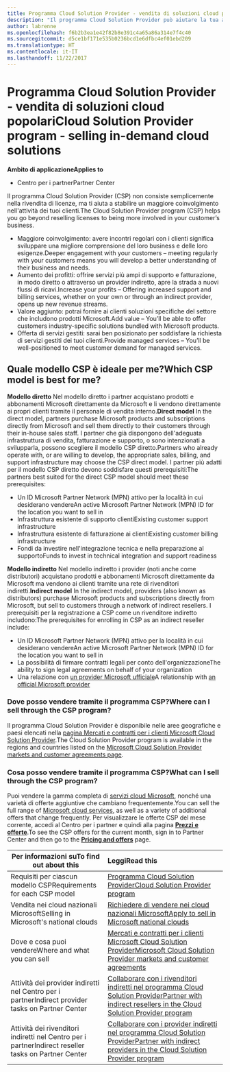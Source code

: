 ```yaml
---
title: Programma Cloud Solution Provider - vendita di soluzioni cloud popolari | Centro per i partner
description: "Il programma Cloud Solution Provider può aiutare la tua azienda ad acquisire nuovi clienti e nuove competenze."
author: labrenne
ms.openlocfilehash: f6b2b3ea1e42f82b8e391c4a65a86a314e7f4c40
ms.sourcegitcommit: d5ce1bf171e535b0236bcd1e6dfbc4ef01ebd209
ms.translationtype: HT
ms.contentlocale: it-IT
ms.lasthandoff: 11/22/2017
---
```

# <a name="cloud-solution-provider-program---selling-in-demand-cloud-solutions"></a><span data-ttu-id="d5d45-103">Programma Cloud Solution Provider - vendita di soluzioni cloud popolari</span><span class="sxs-lookup"><span data-stu-id="d5d45-103">Cloud Solution Provider program - selling in-demand cloud solutions</span></span> 

**<span data-ttu-id="d5d45-104">Ambito di applicazione</span><span class="sxs-lookup"><span data-stu-id="d5d45-104">Applies to</span></span>**

-  <span data-ttu-id="d5d45-105">Centro per i partner</span><span class="sxs-lookup"><span data-stu-id="d5d45-105">Partner Center</span></span>

<span data-ttu-id="d5d45-106">Il programma Cloud Solution Provider (CSP) non consiste semplicemente nella rivendita di licenze, ma ti aiuta a stabilire un maggiore coinvolgimento nell'attività dei tuoi clienti.</span><span class="sxs-lookup"><span data-stu-id="d5d45-106">The Cloud Solution Provider program (CSP) helps you go beyond reselling licenses to being more involved in your customer’s business.</span></span>
 
- <span data-ttu-id="d5d45-107">Maggiore coinvolgimento: avere incontri regolari con i clienti significa sviluppare una migliore comprensione del loro business e delle loro esigenze.</span><span class="sxs-lookup"><span data-stu-id="d5d45-107">Deeper engagement with your customers – meeting regularly with your customers means you will develop a better understanding of their business and needs.</span></span>
- <span data-ttu-id="d5d45-108">Aumento dei profitti: offrire servizi più ampi di supporto e fatturazione, in modo diretto o attraverso un provider indiretto, apre la strada a nuovi flussi di ricavi.</span><span class="sxs-lookup"><span data-stu-id="d5d45-108">Increase your profits – Offering increased support and billing services, whether on your own or through an indirect provider, opens up new revenue streams.</span></span>  
- <span data-ttu-id="d5d45-109">Valore aggiunto: potrai fornire ai clienti soluzioni specifiche del settore che includono prodotti Microsoft.</span><span class="sxs-lookup"><span data-stu-id="d5d45-109">Add value – You’ll be able to offer customers industry-specific solutions bundled with Microsoft products.</span></span>
- <span data-ttu-id="d5d45-110">Offerta di servizi gestiti: sarai ben posizionato per soddisfare la richiesta di servizi gestiti dei tuoi clienti.</span><span class="sxs-lookup"><span data-stu-id="d5d45-110">Provide managed services – You’ll be well-positioned to meet customer demand for managed services.</span></span> 

## <a name="which-csp-model-is-best-for-me"></a><span data-ttu-id="d5d45-111">Quale modello CSP è ideale per me?</span><span class="sxs-lookup"><span data-stu-id="d5d45-111">Which CSP model is best for me?</span></span>

<span data-ttu-id="d5d45-112">**Modello diretto** Nel modello diretto i partner acquistano prodotti e abbonamenti Microsoft direttamente da Microsoft e li vendono direttamente ai propri clienti tramite il personale di vendita interno.</span><span class="sxs-lookup"><span data-stu-id="d5d45-112">**Direct model** In the direct model, partners purchase Microsoft products and subscriptions directly from Microsoft and sell them directly to their customers through their in-house sales staff.</span></span> <span data-ttu-id="d5d45-113">I partner che già dispongono dell'adeguata infrastruttura di vendita, fatturazione e supporto, o sono intenzionati a svilupparla, possono scegliere il modello CSP diretto.</span><span class="sxs-lookup"><span data-stu-id="d5d45-113">Partners who already operate with, or are willing to develop, the appropriate sales, billing, and support infrastructure may choose the CSP direct model.</span></span> <span data-ttu-id="d5d45-114">I partner più adatti per il modello CSP diretto devono soddisfare questi prerequisiti:</span><span class="sxs-lookup"><span data-stu-id="d5d45-114">The partners best suited for the direct CSP model should meet these prerequisites:</span></span>

- <span data-ttu-id="d5d45-115">Un ID Microsoft Partner Network (MPN) attivo per la località in cui desiderano vendere</span><span class="sxs-lookup"><span data-stu-id="d5d45-115">An active Microsoft Partner Network (MPN) ID for the location you want to sell in</span></span>
- <span data-ttu-id="d5d45-116">Infrastruttura esistente di supporto clienti</span><span class="sxs-lookup"><span data-stu-id="d5d45-116">Existing customer support infrastructure</span></span>
- <span data-ttu-id="d5d45-117">Infrastruttura esistente di fatturazione ai clienti</span><span class="sxs-lookup"><span data-stu-id="d5d45-117">Existing customer billing infrastructure</span></span>
- <span data-ttu-id="d5d45-118">Fondi da investire nell'integrazione tecnica e nella preparazione al supporto</span><span class="sxs-lookup"><span data-stu-id="d5d45-118">Funds to invest in technical integration and support readiness</span></span>

<span data-ttu-id="d5d45-119">**Modello indiretto** Nel modello indiretto i provider (noti anche come distributori) acquistano prodotti e abbonamenti Microsoft direttamente da Microsoft ma vendono ai clienti tramite una rete di rivenditori indiretti.</span><span class="sxs-lookup"><span data-stu-id="d5d45-119">**Indirect model** In the indirect model, providers (also known as distributors) purchase Microsoft products and subscriptions directly from Microsoft, but sell to customers through a network of indirect resellers.</span></span> <span data-ttu-id="d5d45-120">I prerequisiti per la registrazione a CSP come un rivenditore indiretto includono:</span><span class="sxs-lookup"><span data-stu-id="d5d45-120">The prerequisites for enrolling in CSP as an indirect reseller include:</span></span>

- <span data-ttu-id="d5d45-121">Un ID Microsoft Partner Network (MPN) attivo per la località in cui desiderano vendere</span><span class="sxs-lookup"><span data-stu-id="d5d45-121">An active Microsoft Partner Network (MPN) ID for the location you want to sell in</span></span>
- <span data-ttu-id="d5d45-122">La possibilità di firmare contratti legali per conto dell'organizzazione</span><span class="sxs-lookup"><span data-stu-id="d5d45-122">The ability to sign legal agreements on behalf of your organization</span></span>
- <span data-ttu-id="d5d45-123">Una relazione con [un provider Microsoft ufficiale](https://partnercenter.microsoft.com/partner/find-a-provider)</span><span class="sxs-lookup"><span data-stu-id="d5d45-123">A relationship with [an official Microsoft provider](https://partnercenter.microsoft.com/partner/find-a-provider)</span></span>

### <a name="where-can-i-sell-through-the-csp-program"></a><span data-ttu-id="d5d45-124">Dove posso vendere tramite il programma CSP?</span><span class="sxs-lookup"><span data-stu-id="d5d45-124">Where can I sell through the CSP program?</span></span>

<span data-ttu-id="d5d45-125">Il programma Cloud Solution Provider è disponibile nelle aree geografiche e paesi elencati nella [pagina Mercati e contratti per i clienti Microsoft Cloud Solution Provider](agreements.md).</span><span class="sxs-lookup"><span data-stu-id="d5d45-125">The Cloud Solution Provider program is available in the regions and countries listed on the [Microsoft Cloud Solution Provider markets and customer agreements page](agreements.md).</span></span>  

### <a name="what-can-i-sell-through-the-csp-program"></a><span data-ttu-id="d5d45-126">Cosa posso vendere tramite il programma CSP?</span><span class="sxs-lookup"><span data-stu-id="d5d45-126">What can I sell through the CSP program?</span></span>

<span data-ttu-id="d5d45-127">Puoi vendere la gamma completa di [servizi cloud Microsoft](https://partner.microsoft.com/cloud-solution-provider/products-and-services), nonché una varietà di offerte aggiuntive che cambiano frequentemente.</span><span class="sxs-lookup"><span data-stu-id="d5d45-127">You can sell the full range of [Microsoft cloud services](https://partner.microsoft.com/cloud-solution-provider/products-and-services), as well as a variety of additional offers that change frequently.</span></span> <span data-ttu-id="d5d45-128">Per visualizzare le offerte CSP del mese corrente, accedi al Centro per i partner e quindi alla pagina [**Prezzi e offerte**](https://partnercenter.microsoft.com/pcv/sales).</span><span class="sxs-lookup"><span data-stu-id="d5d45-128">To see the CSP offers for the current month, sign in to Partner Center and then go to the [**Pricing and offers**](https://partnercenter.microsoft.com/pcv/sales) page.</span></span> 

|**<span data-ttu-id="d5d45-129">Per informazioni su</span><span class="sxs-lookup"><span data-stu-id="d5d45-129">To find out about this</span></span>**   |**<span data-ttu-id="d5d45-130">Leggi</span><span class="sxs-lookup"><span data-stu-id="d5d45-130">Read this</span></span>**   |
|---------------------------|:--------------------|
|<span data-ttu-id="d5d45-131">Requisiti per ciascun modello CSP</span><span class="sxs-lookup"><span data-stu-id="d5d45-131">Requirements for each CSP model</span></span>   | [<span data-ttu-id="d5d45-132">Programma Cloud Solution Provider</span><span class="sxs-lookup"><span data-stu-id="d5d45-132">Cloud Solution Provider program</span></span>](https://partnercenter.microsoft.com/partner/cloud-solution-provider)|
|<span data-ttu-id="d5d45-133">Vendita nei cloud nazionali Microsoft</span><span class="sxs-lookup"><span data-stu-id="d5d45-133">Selling in Microsoft's national clouds</span></span>   | [<span data-ttu-id="d5d45-134">Richiedere di vendere nei cloud nazionali Microsoft</span><span class="sxs-lookup"><span data-stu-id="d5d45-134">Apply to sell in Microsoft national clouds</span></span>](csp-national-clouds-overview.md)|
|<span data-ttu-id="d5d45-135">Dove e cosa puoi vendere</span><span class="sxs-lookup"><span data-stu-id="d5d45-135">Where and what you can sell</span></span>   |[<span data-ttu-id="d5d45-136">Mercati e contratti per i clienti Microsoft Cloud Solution Provider</span><span class="sxs-lookup"><span data-stu-id="d5d45-136">Microsoft Cloud Solution Provider markets and customer agreements</span></span>](agreements.md)|
|<span data-ttu-id="d5d45-137">Attività dei provider indiretti nel Centro per i partner</span><span class="sxs-lookup"><span data-stu-id="d5d45-137">Indirect provider tasks on Partner Center</span></span>  |[<span data-ttu-id="d5d45-138">Collaborare con i rivenditori indiretti nel programma Cloud Solution Provider</span><span class="sxs-lookup"><span data-stu-id="d5d45-138">Partner with indirect resellers in the Cloud Solution Provider program</span></span>](indirect-provider-tasks-in-partner-center.md)|
|<span data-ttu-id="d5d45-139">Attività dei rivenditori indiretti nel Centro per i partner</span><span class="sxs-lookup"><span data-stu-id="d5d45-139">Indirect reseller tasks on Partner Center</span></span>   |[<span data-ttu-id="d5d45-140">Collaborare con i provider indiretti nel programma Cloud Solution Provider</span><span class="sxs-lookup"><span data-stu-id="d5d45-140">Partner with indirect providers in the Cloud Solution Provider program</span></span>](indirect-reseller-tasks-in-partner-center.md)|